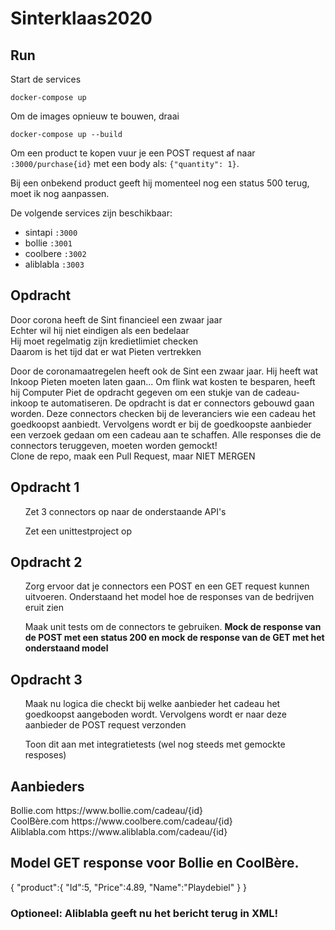 # Sinterklaas2020
## Run
Start de services
```
docker-compose up
```

Om de images opnieuw te bouwen, draai
```
docker-compose up --build
```

Om een product te kopen vuur je een POST request af naar `:3000/purchase{id}` met een body als: `{"quantity": 1}`.

Bij een onbekend product geeft hij momenteel nog een status 500 terug, moet ik nog aanpassen.

De volgende services zijn beschikbaar:
- sintapi `:3000`
- bollie `:3001`
- coolbere `:3002`
- aliblabla `:3003`

## Opdracht
Door corona heeft de Sint financieel een zwaar jaar <br>
Echter wil hij niet eindigen als een bedelaar<br>
Hij moet regelmatig zijn kredietlimiet checken<br>
Daarom is het tijd dat er wat Pieten vertrekken<br>


Door de coronamaatregelen heeft ook de Sint een zwaar jaar. Hij heeft wat Inkoop Pieten moeten laten gaan... Om flink wat kosten te besparen, heeft hij Computer Piet de opdracht gegeven om een stukje van de cadeau-inkoop te automatiseren. De opdracht is dat er connectors gebouwd gaan worden. Deze connectors checken bij de leveranciers wie een cadeau het goedkoopst aanbiedt. Vervolgens wordt er bij de goedkoopste aanbieder een verzoek gedaan om een cadeau aan te schaffen. Alle responses die de connectors teruggeven, moeten worden gemockt!<br>
Clone de repo, maak een Pull Request, maar NIET MERGEN


<h2>Opdracht 1</h2>
  <ul>Zet 3 connectors op naar de onderstaande API's</ul>
  <ul>Zet een unittestproject op</ul>

<h2>Opdracht 2</h2>
  <ul>Zorg ervoor dat je connectors een POST en een GET request kunnen uitvoeren. Onderstaand het model hoe de responses van de bedrijven eruit zien</ul>
  <ul>Maak unit tests om de connectors te gebruiken. <b>Mock de response van de POST met een status 200 en mock de response van de GET met het onderstaand model</b></ul>

<h2>Opdracht 3</h2>
  <ul>Maak nu logica die checkt bij welke aanbieder het cadeau het goedkoopst aangeboden wordt. Vervolgens wordt er naar deze aanbieder de POST request verzonden</ul>
  <ul>Toon dit aan met integratietests (wel nog steeds met gemockte resposes)</ul>


<h2>Aanbieders</h2>
Bollie.com    https://www.bollie.com/cadeau/{id}    <br>
CoolBère.com  https://www.coolbere.com/cadeau/{id}  <br>
Aliblabla.com https://www.aliblabla.com/cadeau/{id}  <br>

<h2>Model GET response voor Bollie en CoolBère.</h2>
{
   "product":{
      "Id":5,
      "Price":4.89,
      "Name":"Playdebiel"
   }
}

<h3>Optioneel: Aliblabla geeft nu het bericht terug in XML!</h3>
